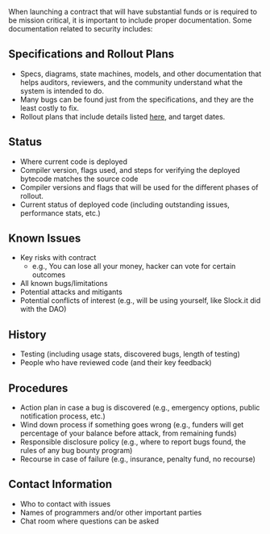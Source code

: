 When launching a contract that will have substantial funds or is required to be mission critical,
it is important to include proper documentation. Some documentation related to security includes:

## Specifications and Rollout Plans

- Specs, diagrams, state machines, models, and other documentation that helps auditors, reviewers,
  and the community understand what the system is intended to do.
- Many bugs can be found just from the specifications, and they are the least costly to fix.
- Rollout plans that include details listed [here](./software_engineering#contract-rollout), and
  target dates.

## Status

- Where current code is deployed
- Compiler version, flags used, and steps for verifying the deployed bytecode matches the source
  code
- Compiler versions and flags that will be used for the different phases of rollout.
- Current status of deployed code (including outstanding issues, performance stats, etc.)

## Known Issues

- Key risks with contract
  - e.g., You can lose all your money, hacker can vote for certain outcomes
- All known bugs/limitations
- Potential attacks and mitigants
- Potential conflicts of interest (e.g., will be using yourself, like Slock.it did with the DAO)

## History

- Testing (including usage stats, discovered bugs, length of testing)
- People who have reviewed code (and their key feedback)

## Procedures

- Action plan in case a bug is discovered (e.g., emergency options, public notification process,
  etc.)
- Wind down process if something goes wrong (e.g., funders will get percentage of your balance
  before attack, from remaining funds)
- Responsible disclosure policy (e.g., where to report bugs found, the rules of any bug bounty
  program)
- Recourse in case of failure (e.g., insurance, penalty fund, no recourse)

## Contact Information

- Who to contact with issues
- Names of programmers and/or other important parties
- Chat room where questions can be asked
